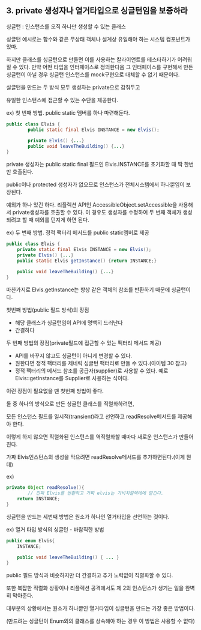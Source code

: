 ## 3. private 생성자나 열거타입으로 싱글턴임을 보증하라

싱글턴 : 인스턴스를 오직 하나만 생성할 수 있는 클래스

싱글턴 예시로는 함수와 같은 무상태 객체나 설계상 유일해야 하는 시스템 컴포넌트가 있따.

하지만 클래스를 싱글턴으로 만들면 이를 사용하는 칼라이언트를 테스타하기가 어려워질 수 있다. 만약 어떤 타입을 인터페이스로 정의한다음 그 인터페이스를 구현해서 만든 싱글턴이 아닐 경우 싱글턴 인스턴스를 mock구현으로 대체할 수 없기 때문이다.

실글턴을 만드는 두 방식 모두 생성자는 private으로 감춰두고

유일한 인스턴스에 접근할 수 있는 수단을 제공한다.

ex) 첫 번째 방법. public static 멤버를 하나 마련해둔다.

```java
public class Elvis {
		public static final Elvis INSTANCE = new Elvis();
		
		private Elvis() {...}
		public void leaveTheBuilding() {...}
}
```

private 생성자는 public static final 필드인 Elvis.INSTANCE를 초기화할 때 딱 한번만 호출된다.

public이나 protected 생성자가 없으므로 인스턴스가 전체시스템에서 하나뿐임이 보장된다.

예외가 하나 있긴 하다. 리플렉션 API인 AccessibleObject.setAccessible을 사용해서 private생성자를 호출할 수 있다. 이 경우도 생성자를 수정하여 두 번째 객체가 생성되려고 할 때 예외를 던지게 하면 된다.

ex) 두 번째 방법. 정적 팩터리 메서드를 public static멤버로 제공

```java
public class Elvis {
	private static final Elvis INSTANCE = new Elvis();
	private Elvis() {...}
	public static Elvis getInstance() {return INSTANCE;}
	
	public void leaveTheBuilding() {...}
}
```

마찬가지로 Elvis.getInstance는 항상 같은 객체의 참조를 반환하기 때문에 싱글턴이다.

첫번째 방법(public 필드 방식)의 장점

- 해당 클래스가 싱글턴임이 API에 명백히 드러난다
- 간결하다

두 번째 방법의 장점(private필드에 접근할 수 있는 팩터리 메서드 제공)

- API를 바꾸지 않고도 싱글턴이 아니게 변경할 수 있다.
- 원한다면 정적 팩터리를 제네릭 싱글턴 팩터리로 만들 수 있다.(아이템 30 참고)
- 정적 팩터리의 메서드 참조를 공급자(supplier)로 사용할 수 있다.
  예로 Elvis::getInstance를 Supplier<Elvis>로 사용하는 식이다.

이런 장점이 필요없을 땐 첫번째 방법이 좋다.

둘 중 하나의 방식으로 만든 싱글턴 클래스를 직렬화하려면,

모든 인스턴스 필드를 일시적(transient)라고 선언하고 readResolve메서드를 제공해야 한다.

이렇게 하지 않으면 직렬화된 인스턴스를 역직렬화할 때마다 새로운 인스턴스가 만들어진다.

가짜 Elvis인스턴스의 생성을 막으려면 readResolve메서드를 추가하면된다.(이게 뭔데)

ex)

```java
private Object readResolve(){
		// 진짜 Elvis를 반환하고 가짜 elvis는 가비치컬렉테에 맡긴다.
	return INSTANCE;
}
```

싱글턴을 만드는 세번째 방법은 원소가 하나인 열거타입을 선언하는 것이다.

ex) 열거 타입 방식의 싱글턴 - 바람직한 방법

```java
public enum Elvis{
	INSTANCE;
	
	public void leaveTheBuilding() { ... }
}
```

public 필드 방식과 비슷하지만 더 간결하고 추가 노력없이 직렬화할 수 있다.

또한 복잡한 직렬화 상황이나 리플렉션 공격에서도 제 2의 인스턴스가 생기는 일을 완벽히 막아준다.

대부분의 상황에서는 원소가 하나뿐인 열거타입이 싱글턴을 만드는 가장 좋은 방법이다.

(만드려는 싱글턴이 Enum외의 클래스를 상속해야 하는 경우 이 방법은 사용할 수 없다)